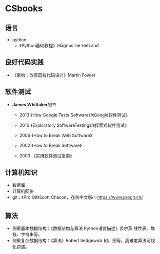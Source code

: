 # CSbooks
## 语言

- python
  - 《Python基础教程》Magnus Lie HetLand

## 良好代码实践

- 《重构：改善既有代码设计》Martin Fowler

## 软件测试

- **James Whittaker**的书

  - 2013 《How Google Tests Software》/《Google软件测试》

  - 2010 《Exploratory SoftwareTesting》/《探索式软件测试》

  - 2006 《How to Break Web Software》

  - 2002 《How to Break Software》

  - 2003 《实用软件测试指南》

## 计算机知识

- 数据库
- 计算机网络
- git：《Pro Git》Scott Chacon，在线中文版👉https://www.progit.cn/

## 算法

- 侧重基本数据结构：《数据结构与算法 Python语言描述》裘宗燕
  线性表、堆栈、字符串等。
- 侧重复杂数据结构：《算法》Robert Sedgewick
  树、图等，高难度算法可视化讲述。


